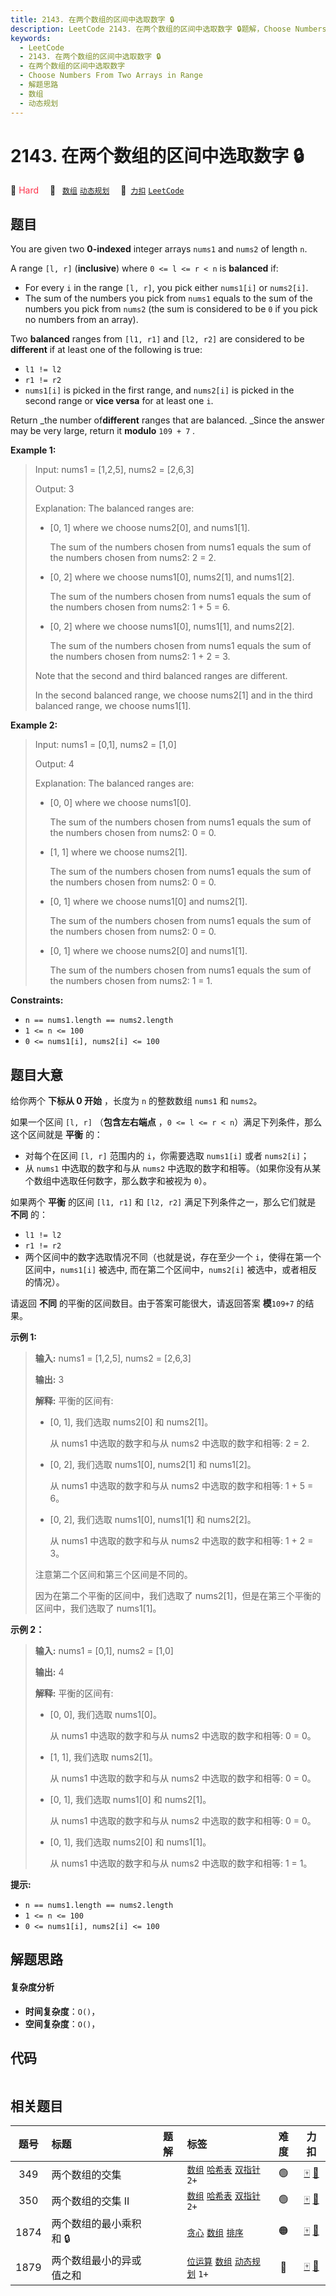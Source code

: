 ```yaml
---
title: 2143. 在两个数组的区间中选取数字 🔒
description: LeetCode 2143. 在两个数组的区间中选取数字 🔒题解，Choose Numbers From Two Arrays in Range，包含解题思路、复杂度分析以及完整的 JavaScript 代码实现。
keywords:
  - LeetCode
  - 2143. 在两个数组的区间中选取数字 🔒
  - 在两个数组的区间中选取数字
  - Choose Numbers From Two Arrays in Range
  - 解题思路
  - 数组
  - 动态规划
---
```


# 2143. 在两个数组的区间中选取数字 🔒

🔴 <font color=#ff334b>Hard</font>&emsp; 🔖&ensp; [`数组`](/tag/array.md) [`动态规划`](/tag/dynamic-programming.md)&emsp; 🔗&ensp;[`力扣`](https://leetcode.cn/problems/choose-numbers-from-two-arrays-in-range) [`LeetCode`](https://leetcode.com/problems/choose-numbers-from-two-arrays-in-range)

## 题目

You are given two **0-indexed** integer arrays `nums1` and `nums2` of length
`n`.

A range `[l, r]` (**inclusive**) where `0 <= l <= r < n` is **balanced** if:

  * For every `i` in the range `[l, r]`, you pick either `nums1[i]` or `nums2[i]`.
  * The sum of the numbers you pick from `nums1` equals to the sum of the numbers you pick from `nums2` (the sum is considered to be `0` if you pick no numbers from an array).

Two **balanced** ranges from `[l1, r1]` and `[l2, r2]` are considered to be
**different** if at least one of the following is true:

  * `l1 != l2`
  * `r1 != r2`
  * `nums1[i]` is picked in the first range, and `nums2[i]` is picked in the second range or **vice versa** for at least one `i`.

Return _the number of**different** ranges that are balanced. _Since the answer
may be very large, return it **modulo** `109 + 7` _._



**Example 1:**

> Input: nums1 = [1,2,5], nums2 = [2,6,3]
> 
> Output: 3
> 
> Explanation: The balanced ranges are:
> - [0, 1] where we choose nums2[0], and nums1[1].
> 
>   The sum of the numbers chosen from nums1 equals the sum of the numbers chosen from nums2: 2 = 2.
> - [0, 2] where we choose nums1[0], nums2[1], and nums1[2].
> 
>   The sum of the numbers chosen from nums1 equals the sum of the numbers chosen from nums2: 1 + 5 = 6.
> - [0, 2] where we choose nums1[0], nums1[1], and nums2[2].
> 
>   The sum of the numbers chosen from nums1 equals the sum of the numbers chosen from nums2: 1 + 2 = 3.
> 
> Note that the second and third balanced ranges are different.
> 
> In the second balanced range, we choose nums2[1] and in the third balanced range, we choose nums1[1].

**Example 2:**

> Input: nums1 = [0,1], nums2 = [1,0]
> 
> Output: 4
> 
> Explanation: The balanced ranges are:
> - [0, 0] where we choose nums1[0].
> 
>   The sum of the numbers chosen from nums1 equals the sum of the numbers chosen from nums2: 0 = 0.
> - [1, 1] where we choose nums2[1].
> 
>   The sum of the numbers chosen from nums1 equals the sum of the numbers chosen from nums2: 0 = 0.
> - [0, 1] where we choose nums1[0] and nums2[1].
> 
>   The sum of the numbers chosen from nums1 equals the sum of the numbers chosen from nums2: 0 = 0.
> - [0, 1] where we choose nums2[0] and nums1[1].
> 
>   The sum of the numbers chosen from nums1 equals the sum of the numbers chosen from nums2: 1 = 1.

**Constraints:**

  * `n == nums1.length == nums2.length`
  * `1 <= n <= 100`
  * `0 <= nums1[i], nums2[i] <= 100`


## 题目大意

给你两个 **下标从 0 开始** ，长度为 `n` 的整数数组 `nums1` 和 `nums2`。

如果一个区间 `[l, r]` （**包含左右端点** ，`0 <= l <= r < n`）满足下列条件，那么这个区间就是 **平衡** 的：

  * 对每个在区间 `[l, r]` 范围内的 `i`，你需要选取 `nums1[i]` 或者 `nums2[i]`；
  * 从 `nums1` 中选取的数字和与从 `nums2` 中选取的数字和相等。（如果你没有从某个数组中选取任何数字，那么数字和被视为 `0`）。

如果两个 **平衡** 的区间 `[l1, r1]` 和 `[l2, r2]` 满足下列条件之一，那么它们就是 **不同** 的：

  * `l1 != l2`
  * `r1 != r2`
  * 两个区间中的数字选取情况不同（也就是说，存在至少一个 `i`，使得在第一个区间中，`nums1[i]` 被选中, 而在第二个区间中，`nums2[i]` 被选中，或者相反的情况）。

请返回 **不同** 的平衡的区间数目。由于答案可能很大，请返回答案 **模**`109+7` 的结果。



**示例 1:**

> 
> 
> 
> 
> 
> **输入:** nums1 = [1,2,5], nums2 = [2,6,3]
> 
> **输出:** 3
> 
> **解释:** 平衡的区间有:
> - [0, 1], 我们选取 nums2[0] 和 nums2[1]。
> 
>   从 nums1 中选取的数字和与从 nums2 中选取的数字和相等: 2 = 2.
> - [0, 2], 我们选取 nums1[0], nums2[1] 和 nums1[2]。
> 
>   从 nums1 中选取的数字和与从 nums2 中选取的数字和相等: 1 + 5 = 6。
> - [0, 2], 我们选取 nums1[0], nums1[1] 和 nums2[2]。
> 
>   从 nums1 中选取的数字和与从 nums2 中选取的数字和相等: 1 + 2 = 3。
> 
> 注意第二个区间和第三个区间是不同的。
> 
> 因为在第二个平衡的区间中，我们选取了 nums2[1]，但是在第三个平衡的区间中，我们选取了 nums1[1]。
> 
> 

**示例 2：**

> 
> 
> 
> 
> 
> **输入:** nums1 = [0,1], nums2 = [1,0]
> 
> **输出:** 4
> 
> **解释:** 平衡的区间有:
> - [0, 0], 我们选取 nums1[0]。
> 
>   从 nums1 中选取的数字和与从 nums2 中选取的数字和相等: 0 = 0。
> - [1, 1], 我们选取 nums2[1]。
> 
>   从 nums1 中选取的数字和与从 nums2 中选取的数字和相等: 0 = 0。
> - [0, 1], 我们选取 nums1[0] 和 nums2[1]。
> 
>   从 nums1 中选取的数字和与从 nums2 中选取的数字和相等: 0 = 0。
> - [0, 1], 我们选取 nums2[0] 和 nums1[1]。
> 
>   从 nums1 中选取的数字和与从 nums2 中选取的数字和相等: 1 = 1。
> 
> 



**提示:**

  * `n == nums1.length == nums2.length`
  * `1 <= n <= 100`
  * `0 <= nums1[i], nums2[i] <= 100`


## 解题思路

#### 复杂度分析

- **时间复杂度**：`O()`，
- **空间复杂度**：`O()`，

## 代码

```javascript

```

## 相关题目

<!-- prettier-ignore -->
| 题号 | 标题 | 题解 | 标签 | 难度 | 力扣 |
| :------: | :------ | :------: | :------ | :------: | :------: |
| 349 | 两个数组的交集 |  |  [`数组`](/tag/array.md) [`哈希表`](/tag/hash-table.md) [`双指针`](/tag/two-pointers.md) `2+` | 🟢 | [🀄️](https://leetcode.cn/problems/intersection-of-two-arrays) [🔗](https://leetcode.com/problems/intersection-of-two-arrays) |
| 350 | 两个数组的交集 II |  |  [`数组`](/tag/array.md) [`哈希表`](/tag/hash-table.md) [`双指针`](/tag/two-pointers.md) `2+` | 🟢 | [🀄️](https://leetcode.cn/problems/intersection-of-two-arrays-ii) [🔗](https://leetcode.com/problems/intersection-of-two-arrays-ii) |
| 1874 | 两个数组的最小乘积和 🔒 |  |  [`贪心`](/tag/greedy.md) [`数组`](/tag/array.md) [`排序`](/tag/sorting.md) | 🟠 | [🀄️](https://leetcode.cn/problems/minimize-product-sum-of-two-arrays) [🔗](https://leetcode.com/problems/minimize-product-sum-of-two-arrays) |
| 1879 | 两个数组最小的异或值之和 |  |  [`位运算`](/tag/bit-manipulation.md) [`数组`](/tag/array.md) [`动态规划`](/tag/dynamic-programming.md) `1+` | 🔴 | [🀄️](https://leetcode.cn/problems/minimum-xor-sum-of-two-arrays) [🔗](https://leetcode.com/problems/minimum-xor-sum-of-two-arrays) |
